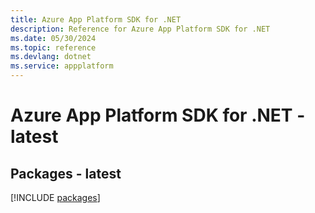 ```yaml
---
title: Azure App Platform SDK for .NET
description: Reference for Azure App Platform SDK for .NET
ms.date: 05/30/2024
ms.topic: reference
ms.devlang: dotnet
ms.service: appplatform
---
```

# Azure App Platform SDK for .NET - latest
## Packages - latest
[!INCLUDE [packages](app-platform-index.md)]